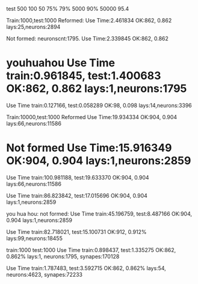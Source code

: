 test    500     100
50      75%     79%
5000    90%
50000   95.4


Train:1000,test:1000
Reformed:
Use Time:2.461834
OK:862, 0.862
lays:25,neurons:2894

Not formed:
neuronscnt:1795.
Use Time:2.339845
OK:862, 0.862

youhuahou
Use Time train:0.961845, test:1.400683
OK:862, 0.862
lays:1,neurons:1795
==
Use Time train:0.127166, test:0.058289
OK:98, 0.098
lays:14,neurons:3396


Train:10000,test:1000
Reformed
Use Time:19.934334
OK:904, 0.904
lays:66,neurons:11586

Not formed
Use Time:15.916349
OK:904, 0.904
lays:1,neurons:2859
==
Use Time train:100.981188, test:19.633370
OK:904, 0.904
lays:66,neurons:11586

Use Time train:86.823842, test:17.015696
OK:904, 0.904
lays:1,neurons:2859

you hua hou:
not formed:
Use Time train:45.196759, test:8.487166
OK:904, 0.904
lays:1,neurons:2859

Use Time train:82.718021, test:15.100731
OK:912, 0.912%
lays:99,neurons:18455

train:1000 test:1000
Use Time train:0.898437, test:1.335275
OK:862, 0.862%
lays:1, neurons:1795, synapes:170128

Use Time train:1.787483, test:3.592715
OK:862, 0.862%
lays:54, neurons:4623, synapes:72233

